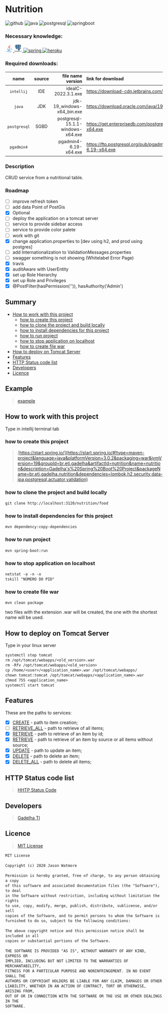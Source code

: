 # Nutrition
![github](https://img.shields.io/github/stars/gadelhati/nutrition?style=social "Github")
![java](https://img.shields.io/badge/java-19-2145E8 "Java")
![postgresql](https://img.shields.io/badge/postgresql-15.1.1-6495ED "PostgreSQL")
![springboot](https://img.shields.io/badge/springboot-3.0.1-53D05D "Spring Boot")

### Necessary knowledge:
<a href="https://www.java.com" target="_blank">
    <img src="https://raw.githubusercontent.com/devicons/devicon/master/icons/java/java-original.svg" alt="java" width="25" height="25"/>
</a>
<a href="https://www.postgresql.org" target="_blank">
    <img src="https://raw.githubusercontent.com/devicons/devicon/master/icons/postgresql/postgresql-original-wordmark.svg" alt="postgresql" width="25" height="25"/>
</a>
<a href="https://spring.io/" target="_blank">
    <img src="https://www.vectorlogo.zone/logos/springio/springio-icon.svg" alt="spring" width="25" height="25"/>
</a>
<a href="https://heroku.com" target="_blank">
    <img src="https://www.vectorlogo.zone/logos/heroku/heroku-icon.svg" alt="heroku" width="25" height="25"/>
</a>

### Required downloads:
|     name     | source |                 file name version | link for download                                                                   |
|:------------:|:------:|----------------------------------:|:------------------------------------------------------------------------------------|
|  `intellij`  |  IDE   |               idealC-2022.3.1.exe | https://download-cdn.jetbrains.com/idea/ideaIC-2022.3.1.exe                         |
|    `java`    |  JDK   |        jdk-19_windows-x64_bin.exe | https://download.oracle.com/java/19/latest/jdk-19_windows-x64_bin.exe               |
| `postgresql` |  SGBD  | postgresql-15.1.1-windows-x64.exe | https://get.enterprisedb.com/postgresql/postgresql-15.1-1-windows-x64.exe           |
|  `pgadmin4`  |        |             pgadmin4-6.19-x64.exe | https://ftp.postgresql.org/pub/pgadmin/pgadmin4/v6.19/windows/pgadmin4-6.19-x64.exe |

### Description
CRUD service from a nutritional table.

### Roadmap
- [ ] improve refresh token
- [ ] add data Point of PostGis
- [x] Optional
- [ ] deploy the application on a tomcat server
- [ ] service to provide sidebar access
- [ ] service to provide color palete
- [ ] work with git
- [x] change application.properties to [dev using h2, and prod using postgres]
- [ ] add Internationalization to ValidationMessages.properties
- [ ] swagger something is not showing (Whitelabel Error Page)
- [x] travis
- [x] auditAware with UserEntity
- [x] set up Role Hierarchy
- [x] set up Role and Privileges
- [x] @PostFilter(hasPermission('')), hasAuthority('Admin')

## Summary
* [How to work with this project](#how-to-work-with-this-project)
  - [how to create this project](#how-to-create-this-project)
  - [how to clone the project and build locally](#how-to-clone-the-project-and-build-locally)
  - [how to install dependencies for this project](#how-to-install-dependencies-for-this-project)
  - [how to run project](#how-to-run-project)
  - [how to stop application on localhost](#how-to-stop-application-on-localhost)
  - [how to create file war](#how-to-create-file-war)
* [How to deploy on Tomcat Server](#how-to-deploy-on-tomcat-server)
* [Features](#features)
* [HTTP Status code list](#http-status-code-list)
* [Developers](#developers)
* [Licence](#licence)

## Example
> [example](https://github.com/teddysmithdev/pokemon-review-springboot)

## How to work with this project
Type in intellij terminal tab

### how to create this project
> [https://start.spring.io/](https://start.spring.io/#!type=maven-project&language=java&platformVersion=3.0.2&packaging=war&jvmVersion=19&groupId=br.eti.gadelha&artifactId=nutrition&name=nutrition&description=Gadelha's%20Spring%20Boot%20Project&packageName=br.eti.gadelha.nutrition&dependencies=lombok,h2,security,data-jpa,postgresql,actuator,validation)

### how to clone the project and build locally
```
git clone http://localhost:3120/nutrition/food
```

### how to install dependencies for this project
```
mvn dependency:copy-dependencies
```

### how to run project
```
mvn spring-boot:run
```

### how to stop application on localhost
```
netstat -a -n -o
tskill "NÚMERO DO PID"
```

### how to create file war
```
mvn clean package
```
two files with the extension .war will be created, the one with the shortest name will be used.

## How to deploy on Tomcat Server
Type in your linux server
```
systemctl stop tomcat
rm /opt/tomcat/webapps/<old_version>.war
rm -Rfv /opt/tomcat/webapps/<old_version>
cp /home/<user>/<application_name>.war /opt/tomcat/webapps/
chown tomcat:tomcat /opt/tomcat/webapps/<application_name>.war
chmod 755 <application_name>
systemctl start tomcat
```

## Features
These are the paths to services:
- [x] [CREATE](http://localhost:3119/food) - path to item creation;
- [ ] [RETRIEVE_ALL](http://localhost:3119/food) - path to retrieve of all items;
- [x] [RETRIEVE](http://localhost:3119/food/id) - path to retrieve of an item by id;
- [x] [RETRIEVE](http://localhost:3119/food/id) - path to retrieve of an item by source or all items without source;
- [x] [UPDATE](http://localhost:3119/food/id) - path to update an item;
- [x] [DELETE](http://localhost:3119/food/id) - path to delete an item;
- [x] [DELETE_ALL](http://localhost:3119/food) - path to delete all items;

## HTTP Status code list
> [HHTP Status Code](https://httpstatuses.com/)

## Developers
> [Gadelha TI](https://github.com/gadelhati)

## Licence
> [MIT License](https://choosealicense.com/licenses/mit/)
```
MIT License

Copyright (c) 2020 Jason Watmore

Permission is hereby granted, free of charge, to any person obtaining a copy
of this software and associated documentation files (the "Software"), to deal
in the Software without restriction, including without limitation the rights
to use, copy, modify, merge, publish, distribute, sublicense, and/or sell
copies of the Software, and to permit persons to whom the Software is
furnished to do so, subject to the following conditions:

The above copyright notice and this permission notice shall be included in all
copies or substantial portions of the Software.

THE SOFTWARE IS PROVIDED "AS IS", WITHOUT WARRANTY OF ANY KIND, EXPRESS OR
IMPLIED, INCLUDING BUT NOT LIMITED TO THE WARRANTIES OF MERCHANTABILITY,
FITNESS FOR A PARTICULAR PURPOSE AND NONINFRINGEMENT. IN NO EVENT SHALL THE
AUTHORS OR COPYRIGHT HOLDERS BE LIABLE FOR ANY CLAIM, DAMAGES OR OTHER
LIABILITY, WHETHER IN AN ACTION OF CONTRACT, TORT OR OTHERWISE, ARISING FROM,
OUT OF OR IN CONNECTION WITH THE SOFTWARE OR THE USE OR OTHER DEALINGS IN THE
SOFTWARE.
```